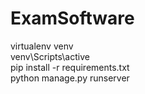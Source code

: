 # ExamSoftware

virtualenv venv </br>
venv\Scripts\active </br>
pip install -r requirements.txt </br>
python manage.py runserver
